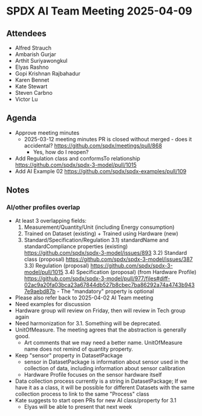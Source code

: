 # SPDX AI Team Meeting 2025-04-09

## Attendees

- Alfred Strauch
- Ambarish Gurjar
- Arthit Suriyawongkul
- Elyas Rashno
- Gopi Krishnan Rajbahadur
- Karen Bennet
- Kate Stewart
- Steven Carbno
- Victor Lu

## Agenda

- Approve meeting minutes
  - 2025-03-12 meeting minutes PR is closed without merged - does it accidental?
    <https://github.com/spdx/meetings/pull/868>
    - Yes, how do I reopen?
- Add Regulation class and conformsTo relationship
  <https://github.com/spdx/spdx-3-model/pull/1015>
- Add AI Example 02
  <https://github.com/spdx/spdx-examples/pull/109>

## Notes

### AI/other profiles overlap

- At least 3 overlapping fields:
    1) Measurement/Quantity/Unit (including Energy consumption)
    2) Trained on Dataset (existing) + Trained using Hardware (new)
    3) Standard/Specification/Regulation
        3.1) standardName and standardCompliance properties (existing)
            <https://github.com/spdx/spdx-3-model/issues/893>
        3.2) Standard class (proposal)
            <https://github.com/spdx/spdx-3-model/issues/387>
        3.3) Regulation (proposal)
            <https://github.com/spdx/spdx-3-model/pull/1015>
        3.4) Specification (proposal) (from Hardware Profile)
            <https://github.com/spdx/spdx-3-model/pull/977/files#diff-02ac9a20fa03bca23a67844db527b8cbec7ba86292a74a4743b9437e9aebd87b>
            - The "mandatory" property is optional
- Please also refer back to 2025-04-02 AI Team meeting
- Need examples for discussion
- Hardware group will review on Friday, then will review in Tech group again
- Need harmonization for 3.1. Something will be deprecated.
- UnitOfMeasure. The meeting agrees that the abstraction is generally good.
  - Art comments that we may need a better name. UnitOfMeasure name does not remind of quantity property.
- Keep "sensor" property in DatasetPackage
  - sensor in DatasetPackage is information about sensor used in the collection of data, including information about sensor calibration
  - Hardware Profile focuses on the sensor hardware itself
- Data collection process currently is a string in DatasetPackage; If we have it as a class, it will be possible for different Datasets with the same collection process to link to the same "Process" class
- Kate suggests to start open PRs for new AI class/property for 3.1
  - Elyas will be able to present that next week
